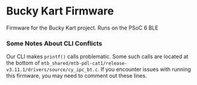 # Bucky Kart Firmware
Firmware for the Bucky Kart project. Runs on the PSoC 6 BLE

### Some Notes About CLI Conflicts
Our CLI makes `printf()` calls problematic. Some such calls are located at the bottom of `mtb_shared/mtb-pdl-cat1/release-v3.11.1/drivers/source/cy_ipc_bt.c`. If you encounter issues with running this firmware, you may need to comment out these lines.
